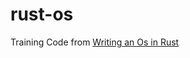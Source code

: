 # rust-os

Training Code from [Writing an Os in Rust](https://os.phil-opp.com/testing/#create-a-library)